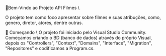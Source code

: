 📌Bem-Vindo ao Projeto API Filmes  \\

O projeto tem como foco apresentar sobre filmes e suas atribuções, como, genero, diretor, atores, dentre outras.

🚀 Começando  \\
O projeto foi iniciado pelo Visual Studio Community. Começamos criando o BD (banco de dados) através do próprio Visual, depois os "Controllers", "Context", "Domains", "Interface", "Migration", "Repositores" e codificamos a Program.cs.
